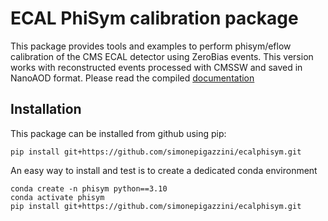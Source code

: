 # ECAL PhiSym calibration package

This package provides tools and examples to perform phisym/eflow calibration of the CMS
ECAL detector using ZeroBias events. This version works with reconstructed events 
processed with CMSSW and saved in NanoAOD format. Please read the compiled [documentation](https://spigazzi.web.cern.ch/docs/ecalphisym/)

## Installation
This package can be installed from github using pip:

```
pip install git+https://github.com/simonepigazzini/ecalphisym.git
```

An easy way to install and test is to create a dedicated conda environment

```
conda create -n phisym python==3.10
conda activate phisym
pip install git+https://github.com/simonepigazzini/ecalphisym.git
```

